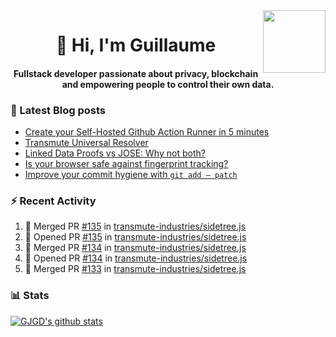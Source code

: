 <img align='right' src='https://user-images.githubusercontent.com/5713670/87202985-820dcb80-c2b6-11ea-9f56-7ec461c497c3.gif' width='100"'>

<h1 align="center">👋 Hi, I'm Guillaume</h1>
<h4 align="center">Fullstack developer passionate about privacy, blockchain and empowering people to control their own data.

### 📝 Latest Blog posts

<!-- BLOG-POST-LIST:START -->
- [Create your Self-Hosted Github Action Runner in 5 minutes](https://medium.com/@gjgd/create-your-self-hosted-github-action-runner-in-5-minutes-a9eff615edc4?source=rss-35e0d58bf235------2)
- [Transmute Universal Resolver](https://medium.com/transmute-techtalk/transmute-universal-resolver-b6c8509858f?source=rss-35e0d58bf235------2)
- [Linked Data Proofs vs JOSE: Why not both?](https://medium.com/transmute-techtalk/linked-data-proofs-vs-jose-why-not-both-1594393418cc?source=rss-35e0d58bf235------2)
- [Is your browser safe against fingerprint tracking?](https://medium.com/@gjgd/is-your-browser-safe-against-fingerprint-tracking-6126952b805b?source=rss-35e0d58bf235------2)
- [Improve your commit hygiene with `git add — patch`](https://medium.com/transmute-techtalk/improve-your-commit-hygiene-with-git-add-patch-3b7dd9c117c4?source=rss-35e0d58bf235------2)
<!-- BLOG-POST-LIST:END -->

### :zap: Recent Activity

<!--START_SECTION:activity-->
1. 🎉 Merged PR [#135](https://github.com/transmute-industries/sidetree.js/pull/135) in [transmute-industries/sidetree.js](https://github.com/transmute-industries/sidetree.js)
2. 💪 Opened PR [#135](https://github.com/transmute-industries/sidetree.js/pull/135) in [transmute-industries/sidetree.js](https://github.com/transmute-industries/sidetree.js)
3. 🎉 Merged PR [#134](https://github.com/transmute-industries/sidetree.js/pull/134) in [transmute-industries/sidetree.js](https://github.com/transmute-industries/sidetree.js)
4. 💪 Opened PR [#134](https://github.com/transmute-industries/sidetree.js/pull/134) in [transmute-industries/sidetree.js](https://github.com/transmute-industries/sidetree.js)
5. 🎉 Merged PR [#133](https://github.com/transmute-industries/sidetree.js/pull/133) in [transmute-industries/sidetree.js](https://github.com/transmute-industries/sidetree.js)
<!--END_SECTION:activity-->

### 📊 Stats

[![GJGD's github stats](https://github-readme-stats.vercel.app/api?username=gjgd&count_private=true&show_icons=true&custom_title=My%20Github%20Stats)](https://github.com/anuraghazra/github-readme-stats)
